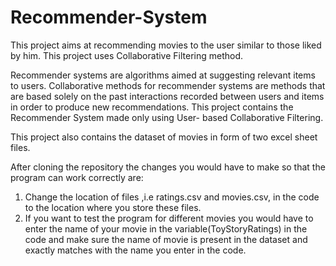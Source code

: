 # Recommender-System

This project aims at recommending movies to the user similar to those liked by him. This project uses Collaborative Filtering method.

Recommender systems are algorithms aimed at suggesting relevant items to users. Collaborative methods for recommender systems are methods that are based solely on the past interactions recorded between users and items in order to produce new recommendations.
This project contains the Recommender System made only using User- based Collaborative Filtering.

This project also contains the dataset of movies in form of two excel sheet files.

After cloning the repository the changes you would have to make so that the program can work correctly are:
  1) Change the location of files ,i.e ratings.csv and movies.csv, in the code to the location where you store these files.
  2) If you want to test the program for different movies you would have to enter the name of your movie in the variable(ToyStoryRatings) in the code and make sure the name of movie is present in the dataset and exactly matches with the name you enter in the code.
